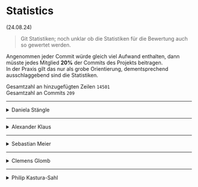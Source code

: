 # Statistics
(24.08.24)
> Git Statistiken; noch unklar ob die Statistiken für die Bewertung auch so gewertet werden.

Angenommen jeder Commit würde gleich viel Aufwand enthalten, dann müsste jedes Mitglied **20%** der Commits des Projekts beitragen. \
In der Praxis gilt das nur als grobe Orientierung, dementsprechend ausschlaggebend sind die Statistiken.

Gesamtzahl an hinzugefügten Zeilen `14501` \
Gesamtzahl an Commits `209`

---

<details>
  <summary>Daniela Stängle</summary>

  \# lines added: `898` \
  \# commits: `20` \
  % lines: `6.19%` \
  % commits: `9.57%`
</details>

---

<details>
  <summary>Alexander Klaus</summary>

  \# lines added: `1881` \
  \# commits: `36` \
  % lines: `12.97%` \
  % commits: `17.22%`
</details>

---

<details>
  <summary>Sebastian Meier</summary>

  \# lines added: `2597` \
  \# commits: `28` \
  % lines: `17.91%` \
  % commits: `13.40%`
</details>

---

<details>
  <summary>Clemens Glomb</summary>

  \# lines added: `1345` \
  \# commits: `18` \
  % lines: `9.28%` \
  % commits: `8.61%`
</details>

---

<details>
  <summary>Philip Kastura-Sahl</summary>

  \# lines added: `7364` \
  \# commits: `94` \
  % lines: `50.78%` \
  % commits: `44.98%`
</details>
